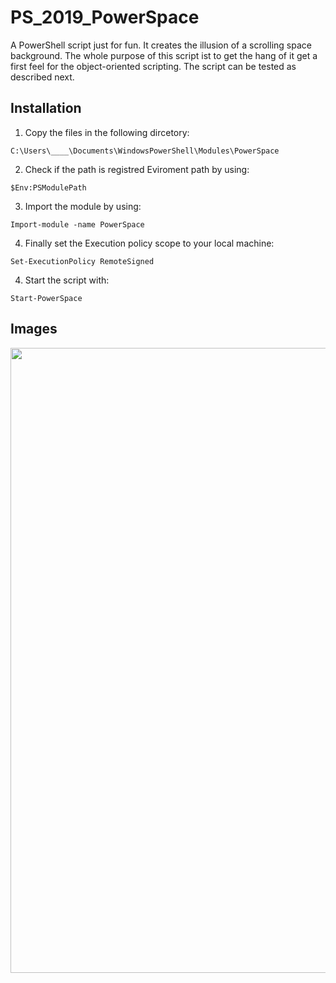 # PS_2019_PowerSpace

A PowerShell script just for fun. It creates the illusion of a scrolling space background.
The whole purpose of this script ist to get the hang of it get a first feel for the object-oriented scripting.
The script can be tested as described next.

## Installation

1. Copy the files in the following dircetory:
```
C:\Users\____\Documents\WindowsPowerShell\Modules\PowerSpace
```
2. Check if the path is registred Eviroment path by using:
```
$Env:PSModulePath
```
3. Import the module by using:
```
Import-module -name PowerSpace
```
4. Finally set the Execution policy scope to your local machine:
```
Set-ExecutionPolicy RemoteSigned
```
4. Start the script with:
```
Start-PowerSpace
```

## Images

<p>
<img src="https://github.com/LukasVoeller/PS_2019_PowerSpace/blob/master/images/Console.PNG" width="1000" "v0.6.0"/>
</p>

